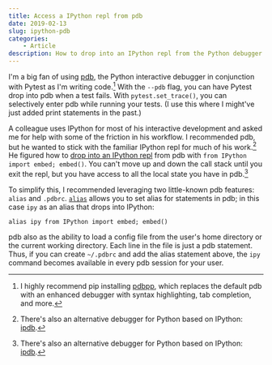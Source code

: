```yaml
---
title: Access a IPython repl from pdb
date: 2019-02-13
slug: ipython-pdb
categories:
    - Article
description: How to drop into an IPython repl from the Python debugger
---
```


I'm a big fan of using [pdb](https://docs.python.org/3/library/pdb.html), the Python interactive debugger in conjunction with Pytest as I'm writing code.[^pdbpp] With the `--pdb` flag, you can have Pytest drop into pdb when a test fails. With `pytest.set_trace()`, you can selectively enter pdb while running your tests. (I use this where I might've just added print statements in the past.)

A colleague uses IPython for most of his interactive development and asked me for help with some of the friction in his workflow. I recommended pdb, but he wanted to stick with the familiar IPython repl for much of his work.[^ipdb] He figured how to [drop into an IPython repl](https://ipython.readthedocs.io/en/stable/interactive/reference.html#embedding) from pdb with `from IPython import embed; embed()`. You can't move up and down the call stack until you exit the repl, but you have access to all the local state you have in pdb.[^ipdb]

To simplify this, I recommended leveraging two little-known pdb features: `alias` and `.pdbrc`. [`alias`](https://docs.python.org/3/library/pdb.html#debugger-aliases) allows you to set alias for statements in pdb; in this case `ipy` as an alias that drops into IPython:

```
alias ipy from IPython import embed; embed()
```

pdb also as the ability to load a config file from the user's home directory or the current working directory. Each line in the file is just a pdb statement. Thus, if you can create `~/.pdbrc` and add the alias statement above, the `ipy` command becomes available in every pdb session for your user.

[^pdbpp]: I highly recommend pip installing [pdbpp](https://pypi.org/project/pdbpp/), which replaces the default pdb with an enhanced debugger with syntax highlighting, tab completion, and more.
[^ipdb]: There's also an alternative debugger for Python based on IPython: [ipdb](https://pypi.org/project/ipdb/).
